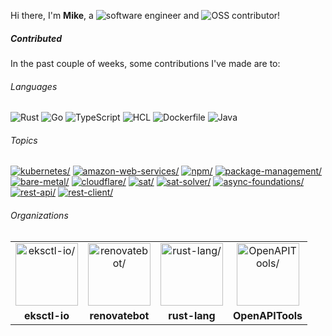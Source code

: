 Hi there, I'm **Mike**, a ![software engineer](https://img.shields.io/static/v1?style=flat-square&label=&message=software%20engineer&color=navy) and ![OSS contributor](https://img.shields.io/static/v1?style=flat-square&label=&message=OSS%20contributor&color=navy)!

##### Contributed

In the past couple of weeks, some contributions I've made are to:

###### Languages

![Rust](https://img.shields.io/static/v1?logo=Rust&logoColor=%23333&style=flat-square&label=&message=Rust&color=%23dea584) ![Go](https://img.shields.io/static/v1?logo=Go&logoColor=%23fff&style=flat-square&label=&message=Go&color=%2300ADD8) ![TypeScript](https://img.shields.io/static/v1?logo=TypeScript&logoColor=%23fff&style=flat-square&label=&message=TypeScript&color=%233178c6) ![HCL](https://img.shields.io/static/v1?logo=HCL&logoColor=%23fff&style=flat-square&label=&message=HCL&color=%23844FBA) ![Dockerfile](https://img.shields.io/static/v1?logo=Dockerfile&logoColor=%23fff&style=flat-square&label=&message=Dockerfile&color=%23384d54) ![Java](https://img.shields.io/static/v1?logo=Java&logoColor=%23fff&style=flat-square&label=&message=Java&color=%23b07219)

###### Topics

<a href="https://github.com/topics/kubernetes"><img src="https://img.shields.io/static/v1?style=flat-square&label=&message=kubernetes&color=blue" alt=kubernetes/></a> <a href="https://github.com/topics/amazon-web-services"><img src="https://img.shields.io/static/v1?style=flat-square&label=&message=amazon-web-services&color=blue" alt=amazon-web-services/></a> <a href="https://github.com/topics/npm"><img src="https://img.shields.io/static/v1?style=flat-square&label=&message=npm&color=blue" alt=npm/></a> <a href="https://github.com/topics/package-management"><img src="https://img.shields.io/static/v1?style=flat-square&label=&message=package-management&color=blue" alt=package-management/></a> <a href="https://github.com/topics/bare-metal"><img src="https://img.shields.io/static/v1?style=flat-square&label=&message=bare-metal&color=blue" alt=bare-metal/></a> <a href="https://github.com/topics/cloudflare"><img src="https://img.shields.io/static/v1?style=flat-square&label=&message=cloudflare&color=blue" alt=cloudflare/></a> <a href="https://github.com/topics/sat"><img src="https://img.shields.io/static/v1?style=flat-square&label=&message=sat&color=blue" alt=sat/></a> <a href="https://github.com/topics/sat-solver"><img src="https://img.shields.io/static/v1?style=flat-square&label=&message=sat-solver&color=blue" alt=sat-solver/></a> <a href="https://github.com/topics/async-foundations"><img src="https://img.shields.io/static/v1?style=flat-square&label=&message=async-foundations&color=blue" alt=async-foundations/></a> <a href="https://github.com/topics/rest-api"><img src="https://img.shields.io/static/v1?style=flat-square&label=&message=rest-api&color=blue" alt=rest-api/></a> <a href="https://github.com/topics/rest-client"><img src="https://img.shields.io/static/v1?style=flat-square&label=&message=rest-client&color=blue" alt=rest-client/></a>

###### Organizations


<table>
  <tbody>
    <tr>
    <td align="center"><a href="https://github.com/eksctl-io"><img width="100" src="https://avatars.githubusercontent.com/u/126004790?v=4" alt=eksctl-io/></a></td>
<td align="center"><a href="https://github.com/renovatebot"><img width="100" src="https://avatars.githubusercontent.com/u/38656520?v=4" alt=renovatebot/></a></td>
<td align="center"><a href="https://github.com/rust-lang"><img width="100" src="https://avatars.githubusercontent.com/u/5430905?v=4" alt=rust-lang/></a></td>
<td align="center"><a href="https://github.com/OpenAPITools"><img width="100" src="https://avatars.githubusercontent.com/u/37325267?v=4" alt=OpenAPITools/></a></td>
    </tr>
    <tr>
    <td align="center"><strong>eksctl-io</strong></td>
<td align="center"><strong>renovatebot</strong></td>
<td align="center"><strong>rust-lang</strong></td>
<td align="center"><strong>OpenAPITools</strong></td>
    </tr>
  </tbody>
</table>

